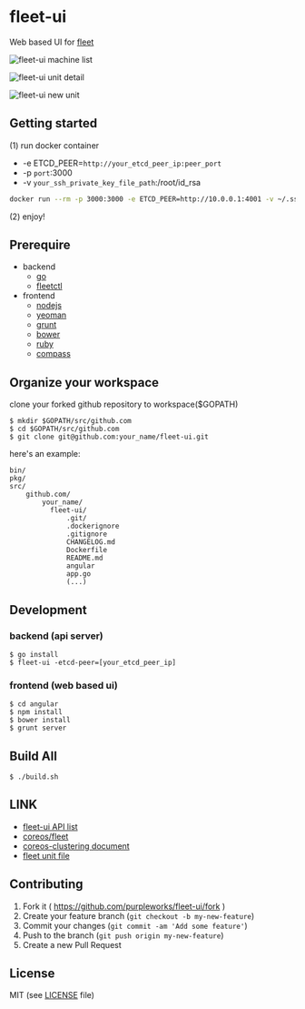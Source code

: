 fleet-ui
========

Web based UI for [fleet](https://github.com/coreos/fleet)

![fleet-ui machine list](images/screenshot.png "fleet-ui machine list")

![fleet-ui unit detail](images/screenshot2.png "fleet-ui unit detail")

![fleet-ui new unit](images/screenshot3.png "fleet-ui new unit")

## Getting started

(1) run docker container

- -e ETCD_PEER=`http://your_etcd_peer_ip:peer_port`
- -p `port`:3000
- -v `your_ssh_private_key_file_path`:/root/id_rsa

```sh
docker run --rm -p 3000:3000 -e ETCD_PEER=http://10.0.0.1:4001 -v ~/.ssh/id_rsa:/root/id_rsa purpleworks/fleet-ui
```

(2) enjoy!

## Prerequire

- backend
  - [go](http://golang.org/doc/install)
  - [fleetctl](https://github.com/coreos/fleet/releases)
- frontend
  - [nodejs](https://nodejs.org/)
  - [yeoman](http://yeoman.io/)
  - [grunt](http://gruntjs.com/)
  - [bower](http://bower.io/)
  - [ruby](https://www.ruby-lang.org/en/downloads/)
  - [compass](http://compass-style.org/install/)

## Organize your workspace

clone your forked github repository to workspace($GOPATH)

```
$ mkdir $GOPATH/src/github.com
$ cd $GOPATH/src/github.com
$ git clone git@github.com:your_name/fleet-ui.git
```

here's an example:
```
bin/
pkg/
src/
    github.com/
        your_name/
          fleet-ui/
              .git/
              .dockerignore
              .gitignore
              CHANGELOG.md
              Dockerfile
              README.md
              angular
              app.go
              (...)
```

## Development

### backend (api server)

```
$ go install
$ fleet-ui -etcd-peer=[your_etcd_peer_ip]
```

### frontend (web based ui)

```
$ cd angular
$ npm install
$ bower install
$ grunt server
```

## Build All

```
$ ./build.sh
```

## LINK

- [fleet-ui API list](https://github.com/purpleworks/fleet-ui/wiki)
- [coreos/fleet](https://github.com/coreos/fleet)
- [coreos-clustering document](https://coreos.com/using-coreos/clustering/)
- [fleet unit file](https://coreos.com/docs/launching-containers/launching/fleet-unit-files/)

## Contributing

1. Fork it ( https://github.com/purpleworks/fleet-ui/fork )
2. Create your feature branch (`git checkout -b my-new-feature`)
3. Commit your changes (`git commit -am 'Add some feature'`)
4. Push to the branch (`git push origin my-new-feature`)
5. Create a new Pull Request

## License
MIT (see [LICENSE](LICENSE) file)
